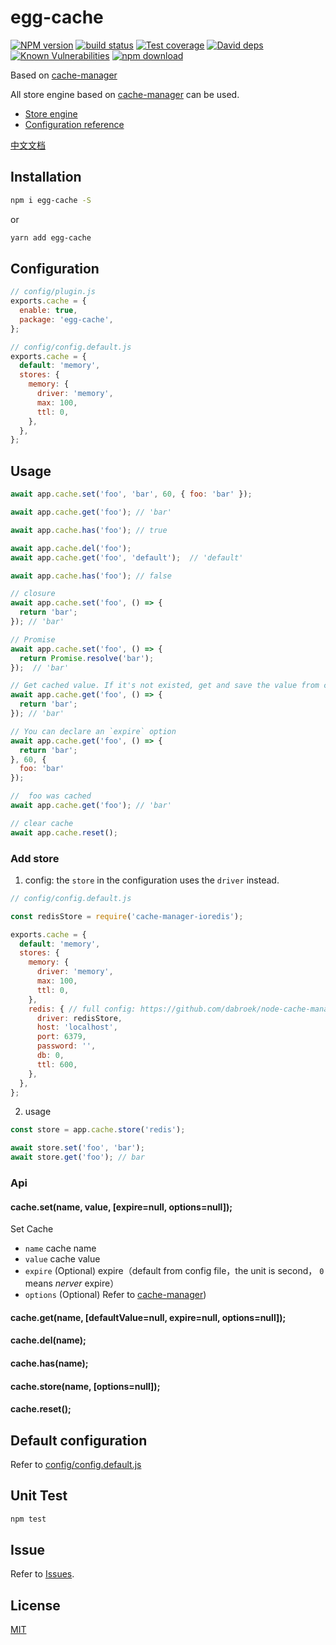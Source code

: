 # egg-cache

[![NPM version][npm-image]][npm-url]
[![build status][travis-image]][travis-url]
[![Test coverage][codecov-image]][codecov-url]
[![David deps][david-image]][david-url]
[![Known Vulnerabilities][snyk-image]][snyk-url]
[![npm download][download-image]][download-url]

[npm-image]: https://img.shields.io/npm/v/egg-cache.svg?style=flat-square
[npm-url]: https://npmjs.org/package/egg-cache
[travis-image]: https://img.shields.io/travis/hexindai/egg-cache.svg?style=flat-square
[travis-url]: https://travis-ci.org/hexindai/egg-cache
[codecov-image]: https://img.shields.io/codecov/c/github/hexindai/egg-cache.svg?style=flat-square
[codecov-url]: https://codecov.io/github/hexindai/egg-cache?branch=master
[david-image]: https://img.shields.io/david/hexindai/egg-cache.svg?style=flat-square
[david-url]: https://david-dm.org/hexindai/egg-cache
[snyk-image]: https://snyk.io/test/npm/egg-cache/badge.svg?style=flat-square
[snyk-url]: https://snyk.io/test/npm/egg-cache
[download-image]: https://img.shields.io/npm/dm/egg-cache.svg?style=flat-square
[download-url]: https://npmjs.org/package/egg-cache

Based on [cache-manager](https://github.com/BryanDonovan/node-cache-manager)

All store engine based on [cache-manager](https://github.com/BryanDonovan/node-cache-manager) can be used.
* [Store engine](https://github.com/BryanDonovan/node-cache-manager#store-engines)
* [Configuration reference](#add-store)

[中文文档](README.zh_CN.md)

## Installation

```sh
npm i egg-cache -S
```

or

```sh
yarn add egg-cache
```

## Configuration

```js
// config/plugin.js
exports.cache = {
  enable: true,
  package: 'egg-cache',
};
```

```js
// config/config.default.js
exports.cache = {
  default: 'memory',
  stores: {
    memory: {
      driver: 'memory',
      max: 100,
      ttl: 0,
    },
  },
};
```
## Usage

```js
await app.cache.set('foo', 'bar', 60, { foo: 'bar' });

await app.cache.get('foo'); // 'bar'

await app.cache.has('foo'); // true

await app.cache.del('foo');
await app.cache.get('foo', 'default');  // 'default'

await app.cache.has('foo'); // false

// closure
await app.cache.set('foo', () => {
  return 'bar';
}); // 'bar'

// Promise
await app.cache.set('foo', () => {
  return Promise.resolve('bar');
});  // 'bar'

// Get cached value. If it's not existed, get and save the value from closure
await app.cache.get('foo', () => {
  return 'bar';
}); // 'bar'

// You can declare an `expire` option
await app.cache.get('foo', () => {
  return 'bar';
}, 60, {
  foo: 'bar'
});

//  foo was cached
await app.cache.get('foo'); // 'bar'

// clear cache
await app.cache.reset();
```

### Add store

1. config: the `store` in the configuration uses the `driver` instead.

```js
// config/config.default.js

const redisStore = require('cache-manager-ioredis');

exports.cache = {
  default: 'memory',
  stores: {
    memory: {
      driver: 'memory',
      max: 100,
      ttl: 0,
    },
    redis: { // full config: https://github.com/dabroek/node-cache-manager-ioredis#single-store
      driver: redisStore,
      host: 'localhost',
      port: 6379,
      password: '',
      db: 0,
      ttl: 600,
    },
  },
};
```

2. usage

```js
const store = app.cache.store('redis');

await store.set('foo', 'bar');
await store.get('foo'); // bar
```

### Api

#### cache.set(name, value, [expire=null, options=null]);

Set Cache
 - `name` cache name
 - `value` cache value
 - `expire` (Optional) expire（default from config file，the unit is second， `0` means *nerver* expire）
 - `options` (Optional) Refer to [cache-manager](https://github.com/BryanDonovan/node-cache-manager/blob/master/lib/stores/memory.js#L14-L18))

#### cache.get(name, [defaultValue=null, expire=null, options=null]);

#### cache.del(name);

#### cache.has(name);

#### cache.store(name, [options=null]);

#### cache.reset();

## Default configuration

Refer to [config/config.default.js](config/config.default.js)

## Unit Test

```sh
npm test
```

## Issue

Refer to [Issues](https://github.com/hexindai/egg-cache/issues).

## License

[MIT](LICENSE)

